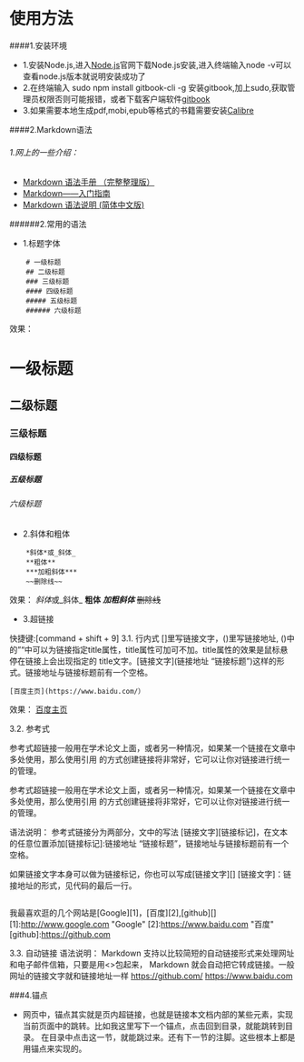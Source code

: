 # 使用方法

####1.安装环境
* 1.安装Node.js,进入[Node.js](https://nodejs.org/en/)官网下载Node.js安装,进入终端输入node -v可以查看node.js版本就说明安装成功了
* 2.在终端输入 sudo npm install gitbook-cli -g 安装gitbook,加上sudo,获取管理员权限否则可能报错，或者下载客户端软件[gitbook](https://www.gitbook.com/editor/)
* 3.如果需要本地生成pdf,mobi,epub等格式的书籍需要安装[Calibre](https://calibre-ebook.com/download)

####2.Markdown语法
###### 1.网上的一些介绍：
* [Markdown 语法手册 （完整整理版） ](http://blog.csdn.net/witnessai1/article/details/52551362)
* [Markdown——入门指南](http://www.jianshu.com/p/1e402922ee32/)
* [Markdown 语法说明 (简体中文版) ](http://www.appinn.com/markdown/)

######2.常用的语法
* 1.标题字体


```
    # 一级标题
    ## 二级标题
    ### 三级标题
    #### 四级标题
    ##### 五级标题
    ###### 六级标题
```
效果：
# 一级标题
## 二级标题
### 三级标题
#### 四级标题
##### 五级标题
###### 六级标题



* 2.斜体和粗体


```
    *斜体*或_斜体_
    **粗体**
    ***加粗斜体***
    ~~删除线~~
```
效果：
*斜体*或_斜体_
**粗体**
***加粗斜体***
~~删除线~~


* 3.超链接

快捷键:[command + shift + 9]
3.1. 行内式
[]里写链接文字，()里写链接地址, ()中的”“中可以为链接指定title属性，title属性可加可不加。title属性的效果是鼠标悬停在链接上会出现指定的 title文字。[链接文字](链接地址 “链接标题”)这样的形式。链接地址与链接标题前有一个空格。

```
[百度主页](https://www.baidu.com/）

```
效果：
[百度主页](https://www.baidu.com/)

3.2. 参考式

参考式超链接一般用在学术论文上面，或者另一种情况，如果某一个链接在文章中多处使用，那么使用引用 的方式创建链接将非常好，它可以让你对链接进行统一的管理。

 参考式超链接一般用在学术论文上面，或者另一种情况，如果某一个链接在文章中多处使用，那么使用引用 的方式创建链接将非常好，它可以让你对链接进行统一的管理。

语法说明： 
参考式链接分为两部分，文中的写法 [链接文字][链接标记]，在文本的任意位置添加[链接标记]:链接地址 “链接标题”，链接地址与链接标题前有一个空格。

如果链接文字本身可以做为链接标记，你也可以写成[链接文字][] 
[链接文字]：链接地址的形式，见代码的最后一行。



```

```
我最喜欢逛的几个网站是[Google][1]，[百度][2],[github][]
[1]:http://www.google.com "Google"
[2]:https://www.baidu.com "百度"
[github]:https://github.com

3.3. 自动链接
语法说明： 
Markdown 支持以比较简短的自动链接形式来处理网址和电子邮件信箱，只要是用<>包起来， Markdown 就会自动把它转成链接。一般网址的链接文字就和链接地址一样
<https://github.com/>
<https://www.baidu.com>


###4.锚点

* 网页中，锚点其实就是页内超链接，也就是链接本文档内部的某些元素，实现当前页面中的跳转。比如我这里写下一个锚点，点击回到目录，就能跳转到目录。 在目录中点击这一节，就能跳过来。还有下一节的注脚。这些根本上都是用锚点来实现的。









